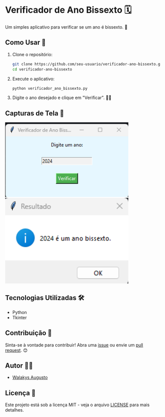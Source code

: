 # Verificador de Ano Bissexto 🗓️

Um simples aplicativo para verificar se um ano é bissexto. 🎉

## Como Usar 🚀

1. Clone o repositório:

    ```bash
    git clone https://github.com/seu-usuario/verificador-ano-bissexto.git
    cd verificador-ano-bissexto
    ```

2. Execute o aplicativo:

    ```bash
    python verificador_ano_bissexto.py
    ```

3. Digite o ano desejado e clique em "Verificar". 🕵️‍♂️

## Capturas de Tela 📸

<img src="https://github.com/WalakysProvidello/-Verificador-de-Ano-Bissexto/blob/14da0237e6b41ff975016923452a4e9e7a484657/imagem_2023-12-04_194911282.png" alt="Captura de Tela 1" width="400"/>  <img src="https://github.com/WalakysProvidello/-Verificador-de-Ano-Bissexto/blob/14da0237e6b41ff975016923452a4e9e7a484657/imagem_2023-12-04_194855029.png" alt="Captura de Tela 2" width="400"/>

## Tecnologias Utilizadas 🛠️

- Python
- Tkinter

## Contribuição 🤝

Sinta-se à vontade para contribuir! Abra uma [issue](https://github.com/seu-usuario/verificador-ano-bissexto/issues) ou envie um [pull request](https://github.com/seu-usuario/verificador-ano-bissexto/pulls). 😊

## Autor 👨‍💻

- [Walakys Augusto](https://github.com/seu-usuario](https://github.com/WalakysProvidello/-Verificador-de-Ano-Bissexto/edit/main/README.md))

## Licença 📝

Este projeto está sob a licença MIT - veja o arquivo [LICENSE](LICENSE) para mais detalhes.
